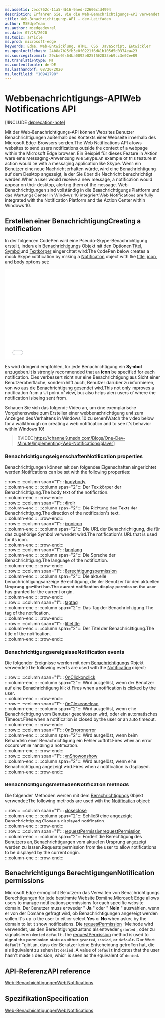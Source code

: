 ```yaml
---
ms.assetid: 2ecc762c-11a5-4b16-9aed-22606c1d4994
description: Erfahren Sie, wie die Web-Benachrichtigungs-API verwendet werden kann, damit Websites Benutzer Benachrichtigungen außerhalb des Kontexts des Microsoft Edge-Browsers senden können.
title: Web-Benachrichtigungs-API – dev-Leitfaden
author: MSEdgeTeam
ms.author: msedgedevrel
ms.date: 07/28/2020
ms.topic: article
ms.prod: microsoft-edge
keywords: Edge, Web-Entwicklung, HTML, CSS, JavaScript, Entwickler
ms.openlocfilehash: 24b8a7b25fb3e0f0221f6d81b105d5d0374ea423
ms.sourcegitcommit: 29cbe0f464ba0092e025f502833eb9cc3e02ee89
ms.translationtype: MT
ms.contentlocale: de-DE
ms.lasthandoff: 08/20/2020
ms.locfileid: "10941798"
---
```

# <span data-ttu-id="a8270-104">Webbenachrichtigungs-API</span><span class="sxs-lookup"><span data-stu-id="a8270-104">Web Notifications API</span></span>  

[!INCLUDE [deprecation-note](../../includes/legacy-edge-note.md)]  

<span data-ttu-id="a8270-105">Mit der Web-Benachrichtigungs-API können Websites Benutzer Benachrichtigungen außerhalb des Kontexts einer Webseite innerhalb des Microsoft Edge-Browsers senden.</span><span class="sxs-lookup"><span data-stu-id="a8270-105">The Web Notifications API allows websites to send users notifications outside the context of a webpage within the Microsoft Edge browser.</span></span>  <span data-ttu-id="a8270-106">Ein Beispiel für dieses Feature in Aktion wäre eine Messaging-Anwendung wie Skype.</span><span class="sxs-lookup"><span data-stu-id="a8270-106">An example of this feature in action would be with a messaging application like Skype.</span></span>  <span data-ttu-id="a8270-107">Wenn ein Benutzer eine neue Nachricht erhalten würde, wird eine Benachrichtigung auf dem Desktop angezeigt, in der Sie über die Nachricht benachrichtigt werden.</span><span class="sxs-lookup"><span data-stu-id="a8270-107">When a user would receive a new message, a notification would appear on their desktop, alerting them of the message.</span></span>  <span data-ttu-id="a8270-108">Web-Benachrichtigungen sind vollständig in die Benachrichtigungs Plattform und das Wartungs Center in Windows 10 integriert.</span><span class="sxs-lookup"><span data-stu-id="a8270-108">Web Notifications are fully integrated with the Notification Platform and the Action Center within Windows 10.</span></span>  

## <span data-ttu-id="a8270-109">Erstellen einer Benachrichtigung</span><span class="sxs-lookup"><span data-stu-id="a8270-109">Creating a notification</span></span>  

<span data-ttu-id="a8270-110">In der folgenden CodePen wird eine Pseudo-Skype-Benachrichtigung erstellt, indem ein [Benachrichtigungs](https://msdn.microsoft.com/library/mt710818) Objekt mit den Optionen [Titel](https://msdn.microsoft.com/library/mt710826), [Symbol](https://msdn.microsoft.com/library/mt710814)und [Textkörper](https://msdn.microsoft.com/library/mt710811) eingerichtet wird:</span><span class="sxs-lookup"><span data-stu-id="a8270-110">The CodePen below creates a mock Skype notification by making a [Notification](https://msdn.microsoft.com/library/mt710818) object with the [title](https://msdn.microsoft.com/library/mt710826), [icon](https://msdn.microsoft.com/library/mt710814), and [body](https://msdn.microsoft.com/library/mt710811) options set:</span></span>  

<iframe height='295' scrolling='no' title='<span data-ttu-id="a8270-111">Web-Benachrichtigungen</span><span class="sxs-lookup"><span data-stu-id="a8270-111">Web notifications</span></span>' src='//codepen.io/MicrosoftEdgeDocumentation/embed/RGbxWW/?height=295&theme-id=23761&default-tab=result&embed-version=2&editable=true' frameborder='no' allowtransparency='true' allowfullscreen='true' style='width: 100%;'><span data-ttu-id="a8270-112">Lesen Sie die Stift <a href='https://codepen.io/MicrosoftEdgeDocumentation/pen/RGbxWW/'> -webbenachrichtigungen </a> von Microsoft Edge docs ( <a href='https://codepen.io/MicrosoftEdgeDocumentation'> @MicrosoftEdgeDocumentation </a> ) auf <a href='https://codepen.io'> CodePen </a> .</span><span class="sxs-lookup"><span data-stu-id="a8270-112">See the Pen <a href='https://codepen.io/MicrosoftEdgeDocumentation/pen/RGbxWW/'>Web notifications</a> by Microsoft Edge Docs (<a href='https://codepen.io/MicrosoftEdgeDocumentation'>@MicrosoftEdgeDocumentation</a>) on <a href='https://codepen.io'>CodePen</a>.</span></span></iframe>  

<span data-ttu-id="a8270-113">Es wird dringend empfohlen, für jede Benachrichtigung ein **Symbol** anzugeben.</span><span class="sxs-lookup"><span data-stu-id="a8270-113">It is strongly recommended that an **icon** be specified for each notification.</span></span>  <span data-ttu-id="a8270-114">Dies verbessert nicht nur eine Benachrichtigung aus Sicht einer Benutzeroberfläche, sondern hilft auch, Benutzer darüber zu informieren, von wo aus die Benachrichtigung gesendet wird.</span><span class="sxs-lookup"><span data-stu-id="a8270-114">This not only improves a notification from a UI point of view, but also helps alert users of where the notification is being sent from.</span></span>  

<span data-ttu-id="a8270-115">Schauen Sie sich das folgende Video an, um eine exemplarische Vorgehensweise zum Erstellen einer webbenachrichtigung und zum Anzeigen des Verhaltens in Windows 10 zu sehen!</span><span class="sxs-lookup"><span data-stu-id="a8270-115">Watch the video below for a walkthrough on creating a web notification and to see it's behavior within Windows 10!</span></span>  

> [!VIDEO https://channel9.msdn.com/Blogs/One-Dev-Minute/Implementing-Web-Notifications/player]  

### <span data-ttu-id="a8270-116">Benachrichtigungseigenschaften</span><span class="sxs-lookup"><span data-stu-id="a8270-116">Notification properties</span></span>  

<span data-ttu-id="a8270-117">Benachrichtigungen können mit den folgenden Eigenschaften eingerichtet werden:</span><span class="sxs-lookup"><span data-stu-id="a8270-117">Notifications can be set with the following properties:</span></span>  

:::row:::
   :::column span="1":::
      [<span data-ttu-id="a8270-118">body</span><span class="sxs-lookup"><span data-stu-id="a8270-118">body</span></span>](https://developer.mozilla.org/docs/Web/API/Notification/body)  
   :::column-end:::
   :::column span="2":::
      <span data-ttu-id="a8270-119">Der Textkörper der Benachrichtigung.</span><span class="sxs-lookup"><span data-stu-id="a8270-119">The body text of the notification.</span></span>  
   :::column-end:::
:::row-end:::  
:::row:::
   :::column span="1":::
      [<span data-ttu-id="a8270-120">dir</span><span class="sxs-lookup"><span data-stu-id="a8270-120">dir</span></span>](https://developer.mozilla.org/docs/Web/API/Notification/dir)  
   :::column-end:::
   :::column span="2":::
      <span data-ttu-id="a8270-121">Die Richtung des Texts der Benachrichtigung.</span><span class="sxs-lookup"><span data-stu-id="a8270-121">The direction of the notification's text.</span></span>  
   :::column-end:::
:::row-end:::  
:::row:::
   :::column span="1":::
      [<span data-ttu-id="a8270-122">icon</span><span class="sxs-lookup"><span data-stu-id="a8270-122">icon</span></span>](https://developer.mozilla.org/docs/Web/API/Notification/icon)  
   :::column-end:::
   :::column span="2":::
      <span data-ttu-id="a8270-123">Die URL der Benachrichtigung, die für das zugehörige Symbol verwendet wird.</span><span class="sxs-lookup"><span data-stu-id="a8270-123">The notification's URL that is used for its icon.</span></span>  
   :::column-end:::
:::row-end:::  
:::row:::
   :::column span="1":::
      [<span data-ttu-id="a8270-124">lang</span><span class="sxs-lookup"><span data-stu-id="a8270-124">lang</span></span>](https://developer.mozilla.org/docs/Web/API/Notification/lang)  
   :::column-end:::
   :::column span="2":::
      <span data-ttu-id="a8270-125">Die Sprache der Benachrichtigung.</span><span class="sxs-lookup"><span data-stu-id="a8270-125">The language of the notification.</span></span>  
   :::column-end:::
:::row-end:::  
:::row:::
   :::column span="1":::
      [<span data-ttu-id="a8270-126">Berechtigungs</span><span class="sxs-lookup"><span data-stu-id="a8270-126">permission</span></span>](https://developer.mozilla.org/docs/Web/API/Notification/permission)  
   :::column-end:::
   :::column span="2":::
      <span data-ttu-id="a8270-127">Die aktuelle benachrichtigungsanzeige Berechtigung, die der Benutzer für den aktuellen Ursprung gewährt hat.</span><span class="sxs-lookup"><span data-stu-id="a8270-127">The current notification display permission the user has granted for the current origin.</span></span>  
   :::column-end:::
:::row-end:::  
:::row:::
   :::column span="1":::
      [<span data-ttu-id="a8270-128">tag</span><span class="sxs-lookup"><span data-stu-id="a8270-128">tag</span></span>](https://developer.mozilla.org/docs/Web/API/Notification/tag)  
   :::column-end:::
   :::column span="2":::
      <span data-ttu-id="a8270-129">Das Tag der Benachrichtigung.</span><span class="sxs-lookup"><span data-stu-id="a8270-129">The tag of the notification.</span></span>  
   :::column-end:::
:::row-end:::  
:::row:::
   :::column span="1":::
      [<span data-ttu-id="a8270-130">title</span><span class="sxs-lookup"><span data-stu-id="a8270-130">title</span></span>](https://developer.mozilla.org/docs/Web/API/Notification/title)  
   :::column-end:::
   :::column span="2":::
      <span data-ttu-id="a8270-131">Der Titel der Benachrichtigung.</span><span class="sxs-lookup"><span data-stu-id="a8270-131">The title of the notification.</span></span>  
   :::column-end:::
:::row-end:::  

### <span data-ttu-id="a8270-132">Benachrichtigungsereignisse</span><span class="sxs-lookup"><span data-stu-id="a8270-132">Notification events</span></span>  

<span data-ttu-id="a8270-133">Die folgenden Ereignisse werden mit dem [Benachrichtigungs](https://developer.mozilla.org/docs/Web/API/Notification) Objekt verwendet:</span><span class="sxs-lookup"><span data-stu-id="a8270-133">The following events are used with the [Notification](https://developer.mozilla.org/docs/Web/API/Notification) object:</span></span>  

:::row:::
   :::column span="1":::
      [<span data-ttu-id="a8270-134">OnClick</span><span class="sxs-lookup"><span data-stu-id="a8270-134">onclick</span></span>](https://developer.mozilla.org/docs/Web/API/Element/click_event)  
   :::column-end:::
   :::column span="2":::
      <span data-ttu-id="a8270-135">Wird ausgelöst, wenn der Benutzer auf eine Benachrichtigung klickt.</span><span class="sxs-lookup"><span data-stu-id="a8270-135">Fires when a notification is clicked by the user.</span></span>  
   :::column-end:::
:::row-end:::  
:::row:::
   :::column span="1":::
      [<span data-ttu-id="a8270-136">OnClose</span><span class="sxs-lookup"><span data-stu-id="a8270-136">onclose</span></span>](https://developer.mozilla.org/docs/Archive/Mozilla/XUL/Events/close_event)  
   :::column-end:::
   :::column span="2":::
      <span data-ttu-id="a8270-137">Wird ausgelöst, wenn eine Benachrichtigung vom Benutzer geschlossen wird, oder ein automatisches Timeout.</span><span class="sxs-lookup"><span data-stu-id="a8270-137">Fires when a notification is closed by the user or an auto timeout.</span></span>  
   :::column-end:::
:::row-end:::  
:::row:::
   :::column span="1":::
      [<span data-ttu-id="a8270-138">OnError</span><span class="sxs-lookup"><span data-stu-id="a8270-138">onerror</span></span>](https://developer.mozilla.org/docs/Web/API/Element/error_event)  
   :::column-end:::
   :::column span="2":::
      <span data-ttu-id="a8270-139">Wird ausgelöst, wenn beim Behandeln einer Benachrichtigung ein Fehler auftritt.</span><span class="sxs-lookup"><span data-stu-id="a8270-139">Fires when an error occurs while handling a notification.</span></span>  
   :::column-end:::
:::row-end:::  
:::row:::
   :::column span="1":::
      [<span data-ttu-id="a8270-140">onShow</span><span class="sxs-lookup"><span data-stu-id="a8270-140">onshow</span></span>](https://developer.mozilla.org/docs/Web/API/Element/show_event)  
   :::column-end:::
   :::column span="2":::
      <span data-ttu-id="a8270-141">Wird ausgelöst, wenn eine Benachrichtigung angezeigt wird.</span><span class="sxs-lookup"><span data-stu-id="a8270-141">Fires when a notification is displayed.</span></span>  
   :::column-end:::
:::row-end:::  

### <span data-ttu-id="a8270-142">Benachrichtigungsmethoden</span><span class="sxs-lookup"><span data-stu-id="a8270-142">Notification methods</span></span>  

<span data-ttu-id="a8270-143">Die folgenden Methoden werden mit dem [Benachrichtigungs](https://developer.mozilla.org/docs/Web/API/Notification) Objekt verwendet:</span><span class="sxs-lookup"><span data-stu-id="a8270-143">The following methods are used with the [Notification](https://developer.mozilla.org/docs/Web/API/Notification) object:</span></span>  

:::row:::
   :::column span="1":::
      [<span data-ttu-id="a8270-144">close</span><span class="sxs-lookup"><span data-stu-id="a8270-144">close</span></span>](https://developer.mozilla.org/docs/Web/API/Notification/close)  
   :::column-end:::
   :::column span="2":::
      <span data-ttu-id="a8270-145">Schließt eine angezeigte Benachrichtigung.</span><span class="sxs-lookup"><span data-stu-id="a8270-145">Closes a displayed notification.</span></span>  
   :::column-end:::
:::row-end:::  
:::row:::
   :::column span="1":::
      [<span data-ttu-id="a8270-146">requestPermission</span><span class="sxs-lookup"><span data-stu-id="a8270-146">requestPermission</span></span>](https://developer.mozilla.org/docs/Web/API/Notification/requestPermission)  
   :::column-end:::
   :::column span="2":::
      <span data-ttu-id="a8270-147">Fordert die Berechtigung des Benutzers an, Benachrichtigungen vom aktuellen Ursprung angezeigt werden zu lassen.</span><span class="sxs-lookup"><span data-stu-id="a8270-147">Requests permission from the user to allow notifications to be displayed by the current origin.</span></span>  
   :::column-end:::
:::row-end:::  

## <span data-ttu-id="a8270-148">Benachrichtigungs Berechtigungen</span><span class="sxs-lookup"><span data-stu-id="a8270-148">Notification permissions</span></span>  

<span data-ttu-id="a8270-149">Microsoft Edge ermöglicht Benutzern das Verwalten von Benachrichtigungs Berechtigungen für jede bestimmte Website Domäne.</span><span class="sxs-lookup"><span data-stu-id="a8270-149">Microsoft Edge allows users to manage notifications permissions for each specific website domain.</span></span>  <span data-ttu-id="a8270-150">Der Benutzer muss entweder " **Ja** " oder " **Nein** " auswählen, wenn er von der Domäne gefragt wird, ob Benachrichtigungen angezeigt werden sollen.</span><span class="sxs-lookup"><span data-stu-id="a8270-150">It's up to the user to either select **Yes** or **No** when asked by the domain to let it show notifications.</span></span>  <span data-ttu-id="a8270-151">Die [requestPermission](https://developer.mozilla.org/docs/Web/API/Notification/requestPermission) -Methode wird verwendet, um den Berechtigungszustand als entweder `granted` , oder zu signalisieren `denied` `default` .</span><span class="sxs-lookup"><span data-stu-id="a8270-151">The [requestPermission](https://developer.mozilla.org/docs/Web/API/Notification/requestPermission) method is used to signal the permission state as either `granted`, `denied`, or `default`.</span></span>  <span data-ttu-id="a8270-152">Der Wert `default` "gibt an, dass der Benutzer keine Entscheidung getroffen hat, die als äquivalent zu sehen ist `denied` .</span><span class="sxs-lookup"><span data-stu-id="a8270-152">A value of `default` indicates that the user hasn't made a decision, which is seen as the equivalent of `denied`.</span></span>  

## <span data-ttu-id="a8270-153">API-Referenz</span><span class="sxs-lookup"><span data-stu-id="a8270-153">API reference</span></span>  

[<span data-ttu-id="a8270-154">Web-Benachrichtigungen</span><span class="sxs-lookup"><span data-stu-id="a8270-154">Web Notifications</span></span>](https://developer.mozilla.org/docs/Web/API/Notifications_API)  

## <span data-ttu-id="a8270-155">Spezifikation</span><span class="sxs-lookup"><span data-stu-id="a8270-155">Specification</span></span>  

[<span data-ttu-id="a8270-156">Web-Benachrichtigungen</span><span class="sxs-lookup"><span data-stu-id="a8270-156">Web Notifications</span></span>](https://notifications.spec.whatwg.org)  

